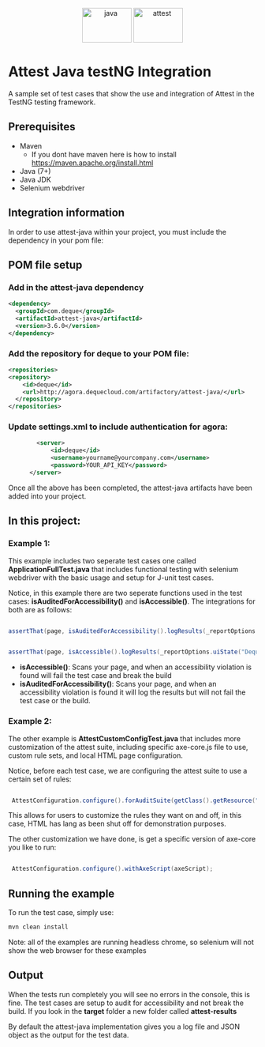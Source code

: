 
<p align="center">
        <img src="https://i2.wp.com/4.bp.blogspot.com/-USb0koz6POI/WvwIYzCSrtI/AAAAAAACfl4/dHLmkfwepo43y1jSPoleB-X0oEGHvZcSQCLcBGAs/s1600/TestNG%2BLogo.png?resize=634%2C176&ssl=1" alt="java" height="70px" width="100px"  />   
<img src="https://dequeuniversity.com/assets/images/logos/attest_hero_blue.png" height="70px" width="100px" alt="attest" />
</p>

# Attest Java testNG Integration
A sample set of test cases that show the use and integration of Attest in the TestNG testing framework.
## Prerequisites
  * Maven 
    * If you dont have maven here is how to install https://maven.apache.org/install.html
  * Java (7+)
  * Java JDK
  * Selenium webdriver
  
## Integration information
In order to use attest-java within your project, you must include the dependency in your pom file: 
## POM file setup
### Add in the attest-java dependency
``` xml
<dependency>
  <groupId>com.deque</groupId>
  <artifactId>attest-java</artifactId>
  <version>3.6.0</version>
</dependency>
```
### Add the repository for deque to your POM file:
``` xml
<repositories>
<repository>
    <id>deque</id>
    <url>http://agora.dequecloud.com/artifactory/attest-java/</url>
  </repository>
</repositories>
```
### Update settings.xml to include authentication for agora:

``` xml
        <server>
            <id>deque</id>
            <username>yourname@yourcompany.com</username>
            <password>YOUR_API_KEY</password>
      </server>
```
<p>
    Once all the above has been completed, the attest-java artifacts have been added into your project. 
</p>

## In this project:

### Example 1:
<p>
    This example includes two seperate test cases one called <b>ApplicationFullTest.java</b> that includes functional testing with selenium webdriver with the basic usage and setup for J-unit test cases. </p>
<p> Notice, in this example there are two seperate functions used in the test cases: <b> isAuditedForAccessibility()</b> and <b>isAccessible()</b>. The integrations for both are as follows: </p>

```java

assertThat(page, isAuditedForAccessibility().logResults(_reportOptions.uiState("Mars Commuter")));

```


```java

assertThat(page, isAccessible().logResults(_reportOptions.uiState("Deque University")));

```


  * <b>isAccessible()</b>: Scans your page, and when an accessibility violation is found will fail the test case and break the build
  * <b>isAuditedForAccessibility()</b>: Scans your page, and when an accessibility violation is found it will log the results but will not fail the test case or the build. 
         
### Example 2:
<p>
The other example is <b>AttestCustomConfigTest.java</b> that includes more customization of the attest suite, including specific axe-core.js file to use, custom rule sets, and local HTML page configuration. 
</p>
<p>Notice, before each test case, we are configuring the attest suite to use a certain set of rules: </p>

```java

 AttestConfiguration.configure().forAuditSuite(getClass().getResource("resources/config/attest.json"))

```
<p>This allows for users to customize the rules they want on and off, in this case, HTML has lang as been shut off for demonstration purposes. </p>

<p>The other customization we have done, is get a specific version of axe-core you like to run: </p>

```java

 AttestConfiguration.configure().withAxeScript(axeScript);

```



## Running the example
To run the test case, simply use:  
```sh
mvn clean install
```
<p>Note: all of the examples are running headless chrome, so selenium will not show the web browser for these examples</p>

## Output
<p>
    When the tests run completely you will see no errors in the console, this is fine. The test cases are setup to audit for accessibility and not break the build. If you look in the <b>target</b> folder a new folder called <b>attest-results</b>
</p>
<p>
    By default the attest-java implementation gives you a log file and JSON object as the output for the test data. 
</p>


